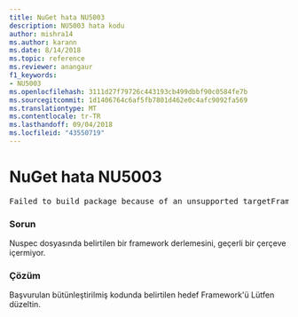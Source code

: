 ```yaml
---
title: NuGet hata NU5003
description: NU5003 hata kodu
author: mishra14
ms.author: karann
ms.date: 8/14/2018
ms.topic: reference
ms.reviewer: anangaur
f1_keywords:
- NU5003
ms.openlocfilehash: 3111d27f79726c443193cb499dbbf90c0584fe7b
ms.sourcegitcommit: 1d1406764c6af5fb7801d462e0c4afc9092fa569
ms.translationtype: MT
ms.contentlocale: tr-TR
ms.lasthandoff: 09/04/2018
ms.locfileid: "43550719"
---
```

# <a name="nuget-error-nu5003"></a>NuGet hata NU5003
<pre>Failed to build package because of an unsupported targetFramework value on 'System.Net'.</pre>

### <a name="issue"></a>Sorun

Nuspec dosyasında belirtilen bir framework derlemesini, geçerli bir çerçeve içermiyor.


### <a name="solution"></a>Çözüm

Başvurulan bütünleştirilmiş kodunda belirtilen hedef Framework'ü Lütfen düzeltin.

